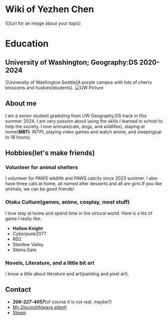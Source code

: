 # Wiki of Yezhen Chen
![](url for an image about your topic)

# Education
## University of Washington; Geography:DS 2020-2024

![University of Washington Seattle]A purple campus with lots of cherry blossoms and huskies(students).
![UW Picture](https://encrypted-tbn0.gstatic.com/images?q=tbn:ANd9GcT57sh9YMz1iooFzzD1SXMbcedhDdok0oKk4Q&s)


## About me
I am a senior student graduting from UW Geography:DS track in this summer 2024. I am very passion about using the skills I learned in school to help the society. I love animals(cats, dogs, and wildlifes), staying at home(**MBTI**: INTP), playing video games and watch anime, and sleeping(*up to 18 hours*).

## Hobbies(let's make friends)
### Volunteer for animal shelters
I volunteer for PAWS wildlife and PAWS catcity since 2023 summer. I also have three cats at home, all named after desserts and all are girls.If you like animals, we can be good friends!
### Otaku Culture(games, anime, cosplay, most stuff)
I love stay at home and spend time in the virtural world. Here is a lits of game I really like:
- **Hollow Knight**
- Cyberpunk2077
- RD2
- Stardew Valley
- Steins:Gate
### Novels, Literature, and a little bit art
I know a little about literature and art(painting and pixel art). 



## Contact
- ***206-227-4057***(of course it is not real, maybe?)
- [My Discord(Always silent)](https://discord.gg/sq8essvk)
- [Steam](https://steamcommunity.com/profiles/76561199031276690/)

